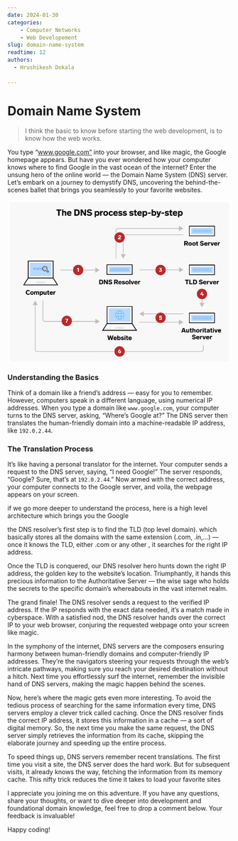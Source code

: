 ```yaml
---
date: 2024-01-30
categories:
    - Computer Networks
    - Web Developement
slug: domain-name-system
readtime: 12
authors:
  - Hrushikesh Dokala
    
---
```


# Domain Name System

> I think the basic to know before starting the web development, is to know how the web works.

You type “www.google.com” into your browser, and like magic, the Google homepage appears. But have you ever wondered 
how your computer knows where to find Google in the vast ocean of the internet? Enter the unsung hero of the online world — the 
Domain Name System (DNS) server. Let’s embark on a journey to demystify DNS, uncovering the behind-the-scenes ballet that brings you 
seamlessly to your favorite websites.

![dns](../images/dns.png)

### Understanding the Basics

Think of a domain like a friend’s address — easy for you to remember. However, computers speak in a different language, using 
numerical IP addresses. When you type a domain like `www.google.com`, your computer turns to the DNS server, asking, “Where’s Google 
at?” The DNS server then translates the human-friendly domain into a machine-readable IP address, like `192.0.2.44`.



### The Translation Process

It’s like having a personal translator for the internet. Your computer sends a request to the DNS server, saying, “I need Google!” 
The server responds, “Google? Sure, that’s at `192.0.2.44`.” Now armed with the correct address, your computer connects to the Google 
server, and voila, the webpage appears on your screen.

if we go more deeper to understand the process, here is a high level architecture which brings you the Google


the DNS resolver’s first step is to find the TLD (top level domain). which basically stores all the domains with the same extension 
(.com, .in,…) — once it knows the TLD, either .com or any other , it searches for the right IP address.


Once the TLD is conquered, our DNS resolver hero hunts down the right IP address, the golden key to the website’s location. 
Triumphantly, it hands this precious information to the Authoritative Server — the wise sage who holds the secrets to the specific 
domain’s whereabouts in the vast internet realm.

The grand finale! The DNS resolver sends a request to the verified IP address. If the IP responds with the exact data needed, it’s a 
match made in cyberspace. With a satisfied nod, the DNS resolver hands over the correct IP to your web browser, conjuring the 
requested webpage onto your screen like magic.

In the symphony of the internet, DNS servers are the composers ensuring harmony between human-friendly domains and computer-friendly 
IP addresses. They’re the navigators steering your requests through the web’s intricate pathways, making sure you reach your desired 
destination without a hitch. Next time you effortlessly surf the internet, remember the invisible hand of DNS servers, making the 
magic happen behind the scenes.

Now, here’s where the magic gets even more interesting. To avoid the tedious process of searching for the same information every 
time, DNS servers employ a clever trick called caching. Once the DNS resolver finds the correct IP address, it stores this 
information in a cache — a sort of digital memory. So, the next time you make the same request, the DNS server simply retrieves the 
information from its cache, skipping the elaborate journey and speeding up the entire process.

To speed things up, DNS servers remember recent translations. The first time you visit a site, the DNS server does the hard work. 
But for subsequent visits, it already knows the way, fetching the information from its memory cache. This nifty trick reduces the 
time it takes to load your favorite sites

I appreciate you joining me on this adventure. If you have any questions, share your thoughts, or want to dive deeper into 
development and foundational domain knowledge, feel free to drop a comment below. Your feedback is invaluable!


Happy coding!